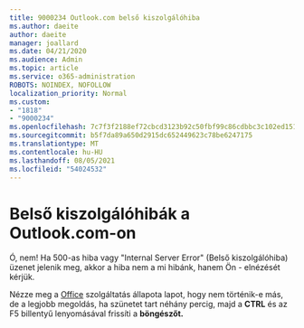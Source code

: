 ```yaml
---
title: 9000234 Outlook.com belső kiszolgálóhiba
ms.author: daeite
author: daeite
manager: joallard
ms.date: 04/21/2020
ms.audience: Admin
ms.topic: article
ms.service: o365-administration
ROBOTS: NOINDEX, NOFOLLOW
localization_priority: Normal
ms.custom:
- "1818"
- "9000234"
ms.openlocfilehash: 7c7f3f2188ef72cbcd3123b92c50fbf99c86cdbbc3c102ed151df341dc6f5910
ms.sourcegitcommit: b5f7da89a650d2915dc652449623c78be6247175
ms.translationtype: MT
ms.contentlocale: hu-HU
ms.lasthandoff: 08/05/2021
ms.locfileid: "54024532"
---
```

# <a name="internal-server-errors-in-outlookcom"></a>Belső kiszolgálóhibák a Outlook.com-on

Ó, nem! Ha 500-as hiba vagy "Internal Server Error" (Belső kiszolgálóhiba) üzenet jelenik meg, akkor a hiba nem a mi hibánk, hanem Ön - elnézését kérjük.

Nézze meg a [Office](https://portal.office.com/servicestatus) szolgáltatás állapota lapot, hogy nem történik-e más, de a legjobb megoldás, ha szünetet tart néhány percig, majd a **CTRL** és az F5 billentyű lenyomásával frissíti a **böngészőt.**